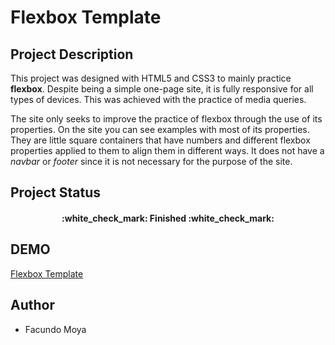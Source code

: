# **Flexbox Template**

## Project Description

This project was designed with HTML5 and CSS3 to mainly practice **flexbox**.
Despite being a simple one-page site, it is fully responsive for all types of devices. This was achieved with the practice of media queries.

The site only seeks to improve the practice of flexbox through the use of its properties. On the site you can see examples with most of its properties. They are little square containers that have numbers and different flexbox properties applied to them to align them in different ways. It does not have a *navbar* or *footer* since it is not necessary for the purpose of the site.


## Project Status

<h4 align="center">
:white_check_mark: Finished :white_check_mark:
</h4>

## DEMO

[Flexbox Template]()

## Author

* Facundo Moya